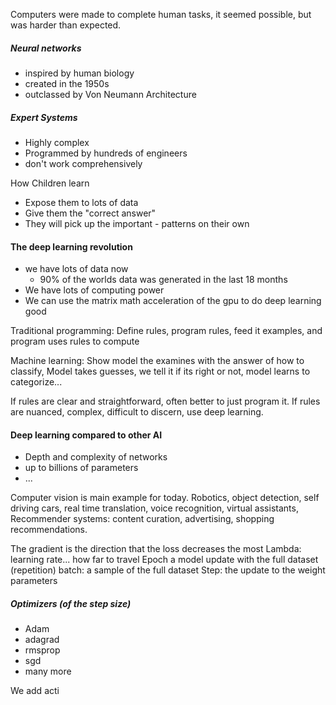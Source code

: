 Computers were made to complete human tasks, it seemed possible, but was harder than expected.

##### Neural networks
- inspired by human biology
- created in the 1950s
- outclassed by Von Neumann Architecture

##### Expert Systems
- Highly complex
- Programmed by hundreds of engineers
- don't work comprehensively

How Children learn
- Expose them to lots of data
- Give them the "correct answer"
- They will pick up the important - patterns on their own

#### The deep learning revolution
- we have lots of data now
	- 90% of the worlds data was generated in the last 18 months
- We have lots of computing power
- We can use the matrix math acceleration of the gpu to do deep learning good


Traditional programming: Define rules, program rules, feed it examples, and program uses rules to compute

Machine learning: Show model the examines with the answer of how to classify, Model takes guesses, we tell it if its right or not, model learns to categorize...

If rules are clear and straightforward, often better to just program it. If rules are nuanced, complex, difficult to discern, use deep learning.

#### Deep learning compared to other AI
- Depth and complexity of networks
- up to billions of parameters 
- ...

Computer vision is main example for today.
	Robotics, object detection, self driving cars, real time translation, voice recognition, virtual assistants, 
Recommender systems:
	content curation, advertising, shopping recommendations. 

The gradient is the direction that the loss decreases the most
Lambda: learning rate... how far to travel
Epoch a model update with the full dataset (repetition)
batch: a sample of the full dataset
Step: the update to the weight parameters

##### Optimizers (of the step size)
- Adam
- adagrad
- rmsprop
- sgd
- many more

We add acti